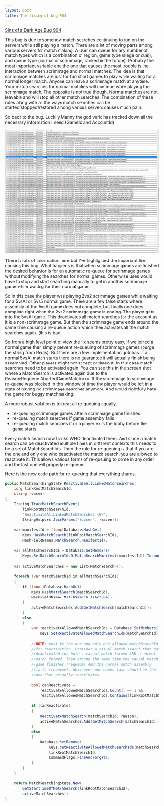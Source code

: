 ```yaml
---
layout: post
title: The fixing of bug 904
---
```


[Sins of a Dark Age Bug 904](https://github.com/IroncladGames/SinsOfADarkAge/issues/904)

This bug is due to somehow match searches continuing to run on the servers while still playing a match. There are a lot of moving parts among various servers for match making. A user can queue for any number of match types which is a combination of region, game type (siege or duel), and queue type (normal or scrimmage, ranked in the future). Probably the most important variable and the one that causes the most trouble is the interaction between scrimmage and normal matches. The idea is that scrimmage matches are just for fun short games to play while waiting for a normal longer match. Anyone can leave a scrimmage match at anytime. Your match searches for normal matches will continue while playing the scrimmage match. The opposite is not true though. Normal matches are not leavable and will stop all other match searches. The combination of these rules along with all the ways match searches can be started/stopped/restored among various servers causes much pain.

So back to the bug. Luckily Manny the god veric has tracked down all the necessary information I need (GameId and AccountId).

![](/assets/the-fixing-of-bug-904_0.png)

There is lots of information here but I've highlighted the important line causing this bug. What happens is that when scrimmage games are finished the desired behavior is for an automatic re-queue for scrimmage games without modifying the searches for normal games. Otherwise uses would have to stop and start searching manually to get in another scrimmage game while waiting for their normal game.

So in this case the player was playing 2vs2 scrimmage games while waiting for a 5vsAI or 5vs5 normal game. There are a few false starts where assembly of the 5vsAI game does not complete, but finally one does complete right when the 2vs2 scrimmage game is ending. The player gets into the 5vsAI game. This deactivates all match searches for the account as it is a non-scrimmage game. But then the scrimmage game ends around the same time causing a re-queue action which then activates all the match searches again. (this is bad)

So from a high level point of view the fix seems pretty easy, if we joined a normal game then simply prevent re-queuing of scrimmage games (purge the string from Redis). But there are a few implementation gotchas. If a normal 5vsAI match starts there is no guarantee it will actually finish being assembled. Other players might not accept or timeout. In this case match searches need to be activated again. You can see this in the screen shot where a MatchSearch is activated again due to the Reason:Requeue:AbortedGameMatch:xxx. If the scrimmage to scrimmage re-queue was blocked in this window of time the player would be left in a state of having no scrimmage searches anymore. And would rightfully hate the game for buggy matchmaking.

A more robust solution is to treat all re-queuing equally.

- re-queuing scrimmage games after a scrimmage game finishes
- re-queuing match searches if game assembly fails 
- re-queuing match searches if or a player exits the lobby before the game starts 

Every match search now tracks WHO deactivated them. And since a match search can be deactivated multiple times in different contexts this needs to be a set of MatchSearchIds. Then the rule for re-queuing is that if you are the one and only one who deactivated the match search, you are allowed to reactivate it. This allows various forms of re-queuing to come in any order and the last one will properly re-queue.

Here is the new code path for re-queuing that everything shares.

```c#
public MatchSearchingState ReactivateAllLinkedMatchSearches(
	long linkRootMatchSearchId, 
	string reason)
{
	Tracing.TraceMatchSearchEvent(
		linkRootMatchSearchId, 
		"ReactivateAllLinkedMatchSearches {0}", 
		StringHelpers.JoinParams("reason", reason));

	var manifestId = (long)Database.HashGet(
		Keys.HashMatchSearch(linkRootMatchSearchId), 
		HashFieldNames.MatchSearch.ManifestId);
	
	var allMatchSearchIds = Database.SetMembers(
		Keys.SetMatchSearchIdsOfMatchSearchManifest(manifestId)).ToLongArray();

	var activeMatchSearches = new List<MatchSearch>();

	foreach (var matchSearchId in allMatchSearchIds)
	{
		if ((bool)Database.HashGet(
			Keys.HashMatchSearch(matchSearchId), 
			HashFieldNames.MatchSearch.IsActive))
		{
			activeMatchSearches.Add(GetMatchSearch(matchSearchId));
		}
		else
		{
			var reactivateAllowedMatchSearchIds = Database.SetMembers(
				Keys.SetReactivateAllowedMatchSearchIds(matchSearchId)).ToLongArray();
			
			//NOTE: must be the one and only one allowed matchSearchId
			//for reactivation. Consider a casual match search that got 
			//deactivated for both a casual match formed AND a normal 
			//match formed. Then around the same time the causal match 
			//game finishes (requeue) AND the normal match assembly 
			//fails (requeue). Whichever one comes last should be the 
			//one that actually reactivates.

			bool canReactivate = 
				reactivateAllowedMatchSearchIds.Count() == 1 &&
				reactivateAllowedMatchSearchIds.Contains(linkRootMatchSearchId);

			if (canReactivate)
			{
				ReactivateMatchSearch(matchSearchId, reason);
				activeMatchSearches.Add(GetMatchSearch(matchSearchId));
			}
			else
			{
				Database.SetRemove(
					Keys.SetReactivateAllowedMatchSearchIds(matchSearchId), 
					linkRootMatchSearchId, 
					CommandFlags.FireAndForget);
			}
		}
	}

	return MatchSearchingState.New(
		GetStartTimeOfMatchSearch(linkRootMatchSearchId),
		activeMatchSearches);
}
```





